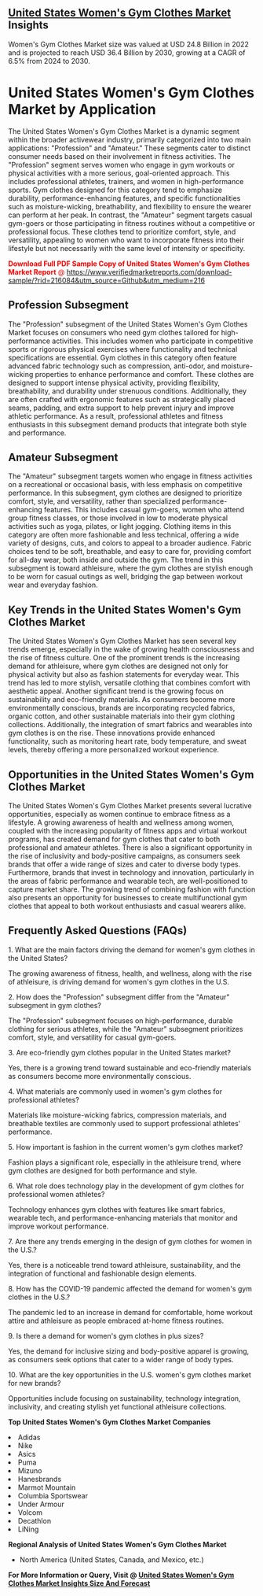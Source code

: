 <h2><a href="https://www.verifiedmarketreports.com/download-sample/?rid=216084&amp;utm_source=Github&amp;utm_medium=216" target="_blank">United States Women's Gym Clothes Market</a> Insights</h2><p>Women's Gym Clothes Market size was valued at USD 24.8 Billion in 2022 and is projected to reach USD 36.4 Billion by 2030, growing at a CAGR of 6.5% from 2024 to 2030.</p><p><h1>United States Women's Gym Clothes Market by Application</h1><p>The United States Women's Gym Clothes Market is a dynamic segment within the broader activewear industry, primarily categorized into two main applications: "Profession" and "Amateur." These segments cater to distinct consumer needs based on their involvement in fitness activities. The "Profession" segment serves women who engage in gym workouts or physical activities with a more serious, goal-oriented approach. This includes professional athletes, trainers, and women in high-performance sports. Gym clothes designed for this category tend to emphasize durability, performance-enhancing features, and specific functionalities such as moisture-wicking, breathability, and flexibility to ensure the wearer can perform at her peak. In contrast, the "Amateur" segment targets casual gym-goers or those participating in fitness routines without a competitive or professional focus. These clothes tend to prioritize comfort, style, and versatility, appealing to women who want to incorporate fitness into their lifestyle but not necessarily with the same level of intensity or specificity.<p><span class=""><span style="color: #ff0000;"><strong>Download Full PDF Sample Copy of United States Women's Gym Clothes Market Report</strong> @ </span><a href="https://www.verifiedmarketreports.com/download-sample/?rid=216084&amp;utm_source=Github&amp;utm_medium=216" target="_blank">https://www.verifiedmarketreports.com/download-sample/?rid=216084&amp;utm_source=Github&amp;utm_medium=216</a></span></p><h2>Profession Subsegment</h2><p>The "Profession" subsegment of the United States Women's Gym Clothes Market focuses on consumers who need gym clothes tailored for high-performance activities. This includes women who participate in competitive sports or rigorous physical exercises where functionality and technical specifications are essential. Gym clothes in this category often feature advanced fabric technology such as compression, anti-odor, and moisture-wicking properties to enhance performance and comfort. These clothes are designed to support intense physical activity, providing flexibility, breathability, and durability under strenuous conditions. Additionally, they are often crafted with ergonomic features such as strategically placed seams, padding, and extra support to help prevent injury and improve athletic performance. As a result, professional athletes and fitness enthusiasts in this subsegment demand products that integrate both style and performance.<h2>Amateur Subsegment</h2><p>The "Amateur" subsegment targets women who engage in fitness activities on a recreational or occasional basis, with less emphasis on competitive performance. In this subsegment, gym clothes are designed to prioritize comfort, style, and versatility, rather than specialized performance-enhancing features. This includes casual gym-goers, women who attend group fitness classes, or those involved in low to moderate physical activities such as yoga, pilates, or light jogging. Clothing items in this category are often more fashionable and less technical, offering a wide variety of designs, cuts, and colors to appeal to a broader audience. Fabric choices tend to be soft, breathable, and easy to care for, providing comfort for all-day wear, both inside and outside the gym. The trend in this subsegment is toward athleisure, where the gym clothes are stylish enough to be worn for casual outings as well, bridging the gap between workout wear and everyday fashion.<h2>Key Trends in the United States Women's Gym Clothes Market</h2><p>The United States Women's Gym Clothes Market has seen several key trends emerge, especially in the wake of growing health consciousness and the rise of fitness culture. One of the prominent trends is the increasing demand for athleisure, where gym clothes are designed not only for physical activity but also as fashion statements for everyday wear. This trend has led to more stylish, versatile clothing that combines comfort with aesthetic appeal. Another significant trend is the growing focus on sustainability and eco-friendly materials. As consumers become more environmentally conscious, brands are incorporating recycled fabrics, organic cotton, and other sustainable materials into their gym clothing collections. Additionally, the integration of smart fabrics and wearables into gym clothes is on the rise. These innovations provide enhanced functionality, such as monitoring heart rate, body temperature, and sweat levels, thereby offering a more personalized workout experience.<h2>Opportunities in the United States Women's Gym Clothes Market</h2><p>The United States Women's Gym Clothes Market presents several lucrative opportunities, especially as women continue to embrace fitness as a lifestyle. A growing awareness of health and wellness among women, coupled with the increasing popularity of fitness apps and virtual workout programs, has created demand for gym clothes that cater to both professional and amateur athletes. There is also a significant opportunity in the rise of inclusivity and body-positive campaigns, as consumers seek brands that offer a wide range of sizes and cater to diverse body types. Furthermore, brands that invest in technology and innovation, particularly in the areas of fabric performance and wearable tech, are well-positioned to capture market share. The growing trend of combining fashion with function also presents an opportunity for businesses to create multifunctional gym clothes that appeal to both workout enthusiasts and casual wearers alike.<h2>Frequently Asked Questions (FAQs)</h2><p>1. What are the main factors driving the demand for women's gym clothes in the United States?</p><p>The growing awareness of fitness, health, and wellness, along with the rise of athleisure, is driving demand for women's gym clothes in the U.S.</p><p>2. How does the "Profession" subsegment differ from the "Amateur" subsegment in gym clothes?</p><p>The "Profession" subsegment focuses on high-performance, durable clothing for serious athletes, while the "Amateur" subsegment prioritizes comfort, style, and versatility for casual gym-goers.</p><p>3. Are eco-friendly gym clothes popular in the United States market?</p><p>Yes, there is a growing trend toward sustainable and eco-friendly materials as consumers become more environmentally conscious.</p><p>4. What materials are commonly used in women's gym clothes for professional athletes?</p><p>Materials like moisture-wicking fabrics, compression materials, and breathable textiles are commonly used to support professional athletes' performance.</p><p>5. How important is fashion in the current women's gym clothes market?</p><p>Fashion plays a significant role, especially in the athleisure trend, where gym clothes are designed for both performance and style.</p><p>6. What role does technology play in the development of gym clothes for professional women athletes?</p><p>Technology enhances gym clothes with features like smart fabrics, wearable tech, and performance-enhancing materials that monitor and improve workout performance.</p><p>7. Are there any trends emerging in the design of gym clothes for women in the U.S.?</p><p>Yes, there is a noticeable trend toward athleisure, sustainability, and the integration of functional and fashionable design elements.</p><p>8. How has the COVID-19 pandemic affected the demand for women's gym clothes in the U.S.?</p><p>The pandemic led to an increase in demand for comfortable, home workout attire and athleisure as people embraced at-home fitness routines.</p><p>9. Is there a demand for women's gym clothes in plus sizes?</p><p>Yes, the demand for inclusive sizing and body-positive apparel is growing, as consumers seek options that cater to a wider range of body types.</p><p>10. What are the key opportunities in the U.S. women's gym clothes market for new brands?</p><p>Opportunities include focusing on sustainability, technology integration, inclusivity, and creating stylish yet functional athleisure collections.</p></p><p><strong>Top United States Women's Gym Clothes Market Companies</strong></p><div data-test-id=""><p><li>Adidas</li><li> Nike</li><li> Asics</li><li> Puma</li><li> Mizuno</li><li> Hanesbrands</li><li> Marmot Mountain</li><li> Columbia Sportswear</li><li> Under Armour</li><li> Volcom</li><li> Decathlon</li><li> LiNing</li></p><div><strong>Regional Analysis of&nbsp;United States Women's Gym Clothes Market</strong></div><ul><li dir="ltr"><p dir="ltr">North America&nbsp;(United States, Canada, and Mexico, etc.)</p></li></ul><p><strong>For More Information or Query, Visit @&nbsp;</strong><strong><a href="https://www.verifiedmarketreports.com/product/women-s-gym-clothes-market/?utm_source=Github&amp;utm_medium=216" target="_blank">United States Women's Gym Clothes Market Insights Size And Forecast</a></strong></p></div>
